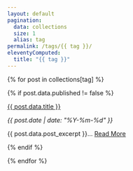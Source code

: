 ```yaml
---
layout: default
pagination:
  data: collections
  size: 1
  alias: tag
permalink: /tags/{{ tag }}/
eleventyComputed:
  title: "{{ tag }}"
---
```


{% for post in collections[tag] %}

{% if post.data.published != false %}

<div class="py-4 sm:py-10">

  <p>
    <span class="text-2xl sm:text-4xl font-bold hover:underline"><a href="{{ post.url }}">{{ post.data.title }}</a></span>
  </p>
  <em>{{ post.date | date: "%Y-%m-%d" }}</em>
  <p class="mt-4">{{ post.data.post_excerpt }}... 
    <span class="hover:underline text-indigo-500"><a href="{{ post.url }}">Read More</a></span>
  </p>
  
</div>
{% endif %}

{% endfor %}
